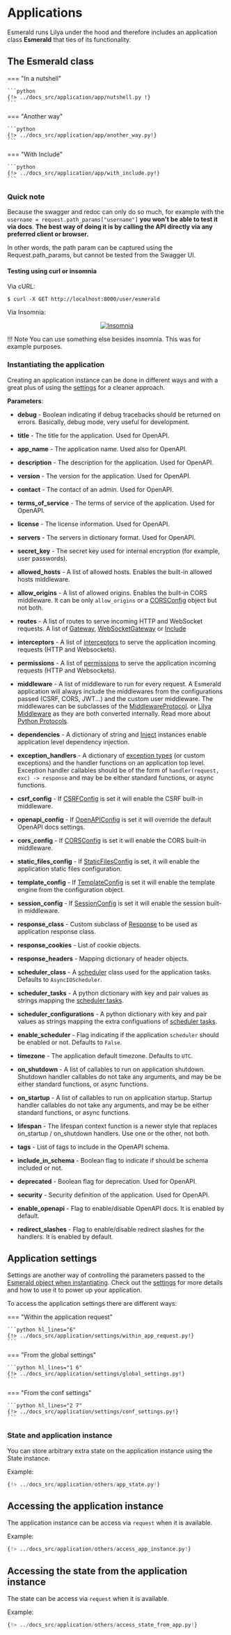 # Applications

Esmerald runs Lilya under the hood and therefore includes an application class **Esmerald** that ties
of its functionality.

## The Esmerald class

=== "In a nutshell"

    ```python
    {!> ../docs_src/application/app/nutshell.py !}
    ```

=== "Another way"

    ```python
    {!> ../docs_src/application/app/another_way.py!}
    ```

=== "With Include"

    ```python
    {!> ../docs_src/application/app/with_include.py!}
    ```

### Quick note

Because the swagger and redoc can only do so much, for example with the
`username = request.path_params["username"]` **you won't be able to test it via docs**.
**The best way of doing it is by calling the API directly via any preferred client or browser.**

In other words, the path param can be captured using the Request.path_params, but cannot be tested from the Swagger UI.

#### Testing using curl or insomnia

Via cURL:

```shell
$ curl -X GET http://localhost:8000/user/esmerald
```

Via Insomnia:

<p align="center">
  <a href="https://res.cloudinary.com/dymmond/image/upload/v1669211317/esmerald/others/insomnia_phitug.png" target="_blank"><img src="https://res.cloudinary.com/dymmond/image/upload/v1669211317/esmerald/others/insomnia_phitug.png" alt='Insomnia'></a>
</p>

!!! Note
    You can use something else besides insomnia. This was for example purposes.

### Instantiating the application

Creating an application instance can be done in different ways and with a great plus of using the
[settings](./settings.md) for a cleaner approach.

**Parameters**:

* **debug** - Boolean indicating if debug tracebacks should be returned on errors. Basically, debug mode,
very useful for development.
* **title** - The title for the application. Used for OpenAPI.
* **app_name** - The application name. Used also for OpenAPI.
* **description** - The description for the application. Used for OpenAPI.
* **version** - The version for the application. Used for OpenAPI.
* **contact** - The contact of an admin. Used for OpenAPI.
* **terms_of_service** - The terms of service of the application. Used for OpenAPI.
* **license** - The license information. Used for OpenAPI.
* **servers** - The servers in dictionary format. Used for OpenAPI.
* **secret_key** - The secret key used for internal encryption (for example, user passwords).
* **allowed_hosts** - A list of allowed hosts. Enables the built-in allowed hosts middleware.
* **allow_origins** - A list of allowed origins. Enables the built-in CORS middleware. It can be only `allow_origins`
or a [CORSConfig](../configurations/cors.md) object but not both.
* **routes** - A list of routes to serve incoming HTTP and WebSocket requests.
A list of [Gateway](../routing/routes.md#gateway), [WebSocketGateway](../routing/routes.md#websocketgateway)
or [Include](../routing/routes.md#include)
* **interceptors** - A list of [interceptors](../interceptors.md) to serve the application incoming
requests (HTTP and Websockets).
* **permissions** - A list of [permissions](../permissions.md) to serve the application incoming
requests (HTTP and Websockets).
* **middleware** - A list of middleware to run for every request. A Esmerald application will always include the
middlewares from the configurations passed (CSRF, CORS, JWT...) and the custom user middleware. The middlewares
can be subclasses of the [MiddlewareProtocol](../protocols.md).
or <a href='https://www.lilya.dev/middleware/' target='_blank'>Lilya Middleware</a> as they are both converted
internally. Read more about [Python Protocols](https://peps.python.org/pep-0544/).
* **dependencies** - A dictionary of string and [Inject](.././dependencies.md) instances enable application level dependency
injection.
* **exception_handlers** - A dictionary of [exception types](../exceptions.md) (or custom exceptions) and the handler
functions on an application top level. Exception handler callables should be of the form of
`handler(request, exc) -> response` and may be be either standard functions, or async functions.
* **csrf_config** - If [CSRFConfig](../configurations/csrf.md) is set it will enable the CSRF built-in middleware.
* **openapi_config** - If [OpenAPIConfig](../configurations/openapi/config.md) is set it will override the default OpenAPI
docs settings.
* **cors_config** - If [CORSConfig](../configurations/cors.md) is set it will enable the CORS built-in middleware.
* **static_files_config** - If [StaticFilesConfig](../configurations/staticfiles.md) is set, it will enable the
application static files configuration.
* **template_config** - If [TemplateConfig](../configurations/template.md) is set it will enable the template
engine from the configuration object.
* **session_config** - If [SessionConfig](../configurations/session.md) is set it will enable the session
built-in middleware.
* **response_class** - Custom subclass of [Response](../responses.md) to be used as application response
class.
* **response_cookies** - List of cookie objects.
* **response_headers** - Mapping dictionary of header objects.
* **scheduler_class** - A [scheduler]('../scheduler/scheduler.md') class used for the application tasks. Defaults to
`AsyncIOScheduler`.
* **scheduler_tasks** - A python dictionary with key and pair values as strings mapping the [scheduler tasks](../scheduler/scheduler.md).
* **scheduler_configurations** - A python dictionary with key and pair values as strings mapping the
extra configuations of [scheduler tasks](../scheduler/handler.md).
* **enable_scheduler** - Flag indicating if the application `scheduler` should be enabled or not. Defaults to `False`.
* **timezone** - The application default timezone. Defaults to `UTC`.
* **on_shutdown** - A list of callables to run on application shutdown. Shutdown handler callables do not take any
arguments, and may be be either standard functions, or async functions.

* **on_startup** - A list of callables to run on application startup. Startup handler callables do not take any
arguments, and may be be either standard functions, or async functions.
* **lifespan** - The lifespan context function is a newer style that replaces on_startup / on_shutdown handlers.
Use one or the other, not both.
* **tags** - List of tags to include in the OpenAPI schema.
* **include_in_schema** - Boolean flag to indicate if should be schema included or not.
* **deprecated** - Boolean flag for deprecation. Used for OpenAPI.
* **security** - Security definition of the application. Used for OpenAPI.
* **enable_openapi** - Flag to enable/disable OpenAPI docs. It is enabled by default.
* **redirect_slashes** - Flag to enable/disable redirect slashes for the handlers. It is enabled by default.

## Application settings

Settings are another way of controlling the parameters passed to the
[Esmerald object when instantiating](#instantiating-the-application). Check out the [settings](./settings.md) for
more details and how to use it to power up your application.

To access the application settings there are different ways:

=== "Within the application request"

    ```python hl_lines="6"
    {!> ../docs_src/application/settings/within_app_request.py!}
    ```

=== "From the global settings"

    ```python hl_lines="1 6"
    {!> ../docs_src/application/settings/global_settings.py!}
    ```

=== "From the conf settings"

    ```python hl_lines="2 7"
    {!> ../docs_src/application/settings/conf_settings.py!}
    ```

### State and application instance

You can store arbitrary extra state on the application instance using the State instance.

Example:

```python hl_lines="6"
{!> ../docs_src/application/others/app_state.py!}
```

## Accessing the application instance

The application instance can be access via `request` when it is available.

Example:

```python hl_lines="6"
{!> ../docs_src/application/others/access_app_instance.py!}
```

## Accessing the state from the application instance

The state can be access via `request` when it is available.

Example:

```python hl_lines="7 11"
{!> ../docs_src/application/others/access_state_from_app.py!}
```
